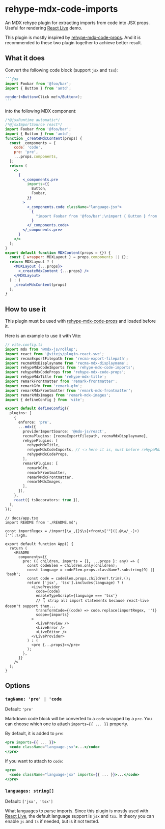 # rehype-mdx-code-imports

An MDX rehype plugin for extracting imports from code into JSX props. Useful for rendering [React Live](https://github.com/FormidableLabs/react-live) demo.

This plugin is mostly inspired by [rehype-mdx-code-props](https://github.com/remcohaszing/rehype-mdx-code-props).
And it is recommended to these two plugin together to achieve better result.

## What it does

Convert the following code block (support `jsx` and `tsx`):

````markdown
```jsx
import Foobar from '@foo/bar';
import { Button } from 'antd';

render(<Button>Click me!</Button>);
```
````

into the following MDX component:

```jsx
/*@jsxRuntime automatic*/
/*@jsxImportSource react*/
import Foobar from '@foo/bar';
import { Button } from 'antd';
function _createMdxContent(props) {
  const _components = {
    code: 'code',
    pre: 'pre',
    ...props.components,
  };
  return (
    <>
      {
        <_components.pre
          imports={{
            Button,
            Foobar,
          }}
        >
          <_components.code className="language-jsx">
            {
              "import Foobar from '@foo/bar';\nimport { Button } from 'antd';\n\nrender(<Button>Click me!</Button>);\n"
            }
          </_components.code>
        </_components.pre>
      }
    </>
  );
}
export default function MDXContent(props = {}) {
  const { wrapper: MDXLayout } = props.components || {};
  return MDXLayout ? (
    <MDXLayout {...props}>
      <_createMdxContent {...props} />
    </MDXLayout>
  ) : (
    _createMdxContent(props)
  );
}
```

## How to use it

This plugin must be used with [rehype-mdx-code-props](https://github.com/remcohaszing/rehype-mdx-code-props) and loaded before it.

Here is an example to use it with Vite:

```ts
// vite.config.ts
import mdx from '@mdx-js/rollup';
import react from '@vitejs/plugin-react-swc';
import recmaExportFilepath from 'recma-export-filepath';
import recmaMdxDisplayname from 'recma-mdx-displayname';
import rehypeMdxCodeImports from 'rehype-mdx-code-imports';
import rehypeMdxCodeProps from 'rehype-mdx-code-props';
import rehypeMdxTitle from 'rehype-mdx-title';
import remarkFrontmatter from 'remark-frontmatter';
import remarkGfm from 'remark-gfm';
import remarkMdxFrontmatter from 'remark-mdx-frontmatter';
import remarkMdxImages from 'remark-mdx-images';
import { defineConfig } from 'vite';

export default defineConfig({
  plugins: [
    {
      enforce: 'pre',
      ...mdx({
        providerImportSource: '@mdx-js/react',
        recmaPlugins: [recmaExportFilepath, recmaMdxDisplayname],
        rehypePlugins: [
          rehypeMdxTitle,
          rehypeMdxCodeImports, // 👈 here it is, must before rehypeMdxCodeProps
          rehypeMdxCodeProps,
        ],
        remarkPlugins: [
          remarkGfm,
          remarkFrontmatter,
          remarkMdxFrontmatter,
          remarkMdxImages,
        ],
      }),
    },
    react({ tsDecorators: true }),
  ],
});
```

```tsx
// docs/app.tsx
import README from './README.md';

const importRegex = /import[\w_,{}$\s]+from\s['"]([.@\w/_-]+)['"];?/gm;

export default function App() {
  return (
    <README
      components={{
        pre: ({ children, imports = {}, ...props }: any) => {
          const codeElem = Children.only(children);
          const language = codeElem.props.className?.substring(9) || 'bash';
          const code = codeElem.props.children?.trim?.();
          return ['jsx', 'tsx'].includes(language) ? (
            <LiveProvider
              code={code}
              enableTypeScript={language === 'tsx'}
              // 👇 strip all import statements because react-live doesn't support them...
              transformCode={(code) => code.replace(importRegex, '')}
              scope={imports}
            >
              <LivePreview />
              <LiveError />
              <LiveEditor />
            </LiveProvider>
          ) : (
            <pre {...props}></pre>
          );
        },
      }}
    />
  );
}
```

## Options

### `tagName: 'pre' | 'code`

Default: `'pre'`

Markdown code block will be converted to a `code` wrapped by a `pre`. You can choose which one to
attach `imports={{ ... }}` property.

By default, it is added to `pre`:

```jsx
<pre imports={{ ... }}>
  <code className="language-jsx">...</code>
</pre>
```

If you want to attach to `code`:

```jsx
<pre>
  <code className="language-jsx" imports={{ ... }}>...</code>
</pre>
```

### `languages: string[]`

Default: `['jsx', 'tsx']`

What languages to parse imports. Since this plugin is mostly used with [React Live](https://github.com/FormidableLabs/react-live), the default language support is `jsx` and `tsx`. In theory you can enable `js` and `ts` if needed, but is it not tested.
